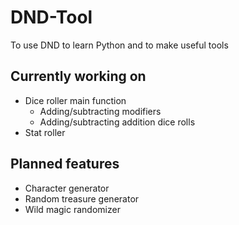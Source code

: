 # DND-Tool
 To use DND to learn Python and to make useful tools

## Currently working on

- Dice roller main function
    - Adding/subtracting modifiers
    - Adding/subtracting addition dice rolls
- Stat roller

## Planned features

- Character generator
- Random treasure generator
- Wild magic randomizer

  